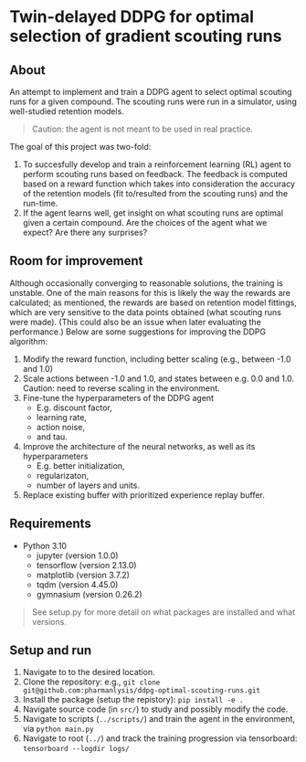 # Twin-delayed DDPG for optimal selection of gradient scouting runs

## About
An attempt to implement and train a DDPG agent to select optimal scouting runs for a given compound. The scouting runs were run in a simulator, using well-studied retention models. 

> Caution: the agent is not meant to be used in real practice. 

The goal of this project was two-fold:

1. To succesfully develop and train a reinforcement learning (RL) agent to perform scouting runs based on feedback. The feedback is computed based on a reward function which takes into consideration the accuracy of the retention models (fit to/resulted from the scouting runs) and the run-time.
2. If the agent learns well, get insight on what scouting runs are optimal given a certain compound. Are the choices of the agent what we expect? Are there any surprises?

## Room for improvement
Although occasionally converging to reasonable solutions, the training is unstable. One of the main reasons for this is likely the way the rewards are calculated; as mentioned, the rewards are based on retention model fittings, which are very sensitive to the data points obtained (what scouting runs were made). (This could also be an issue when later evaluating the performance.) Below are some suggestions for improving the DDPG algorithm:

1. Modify the reward function, including better scaling (e.g., between -1.0 and 1.0)
2. Scale actions between -1.0 and 1.0, and states between e.g. 0.0 and 1.0. Caution: need to reverse scaling in the environment.
3. Fine-tune the hyperparameters of the DDPG agent
    - E.g. discount factor,
    - learning rate,
    - action noise,
    - and tau.
4. Improve the architecture of the neural networks, as well as its hyperparameters
    - E.g. better initialization,
    - regularizaton,
    - number of layers and units.
5. Replace existing buffer with prioritized experience replay buffer.

## Requirements
* Python 3.10
    * jupyter (version 1.0.0)
    * tensorflow (version 2.13.0)
    * matplotlib (version 3.7.2)
    * tqdm (version 4.45.0)
    * gymnasium (version 0.26.2)
    
> See setup.py for more detail on what packages are installed and what versions.

## Setup and run
1. Navigate to to the desired location.
2. Clone the repository: e.g., `git clone git@github.com:pharmanlysis/ddpg-optimal-scouting-runs.git`
3. Install the package (setup the repistory): `pip install -e .`
4. Navigate source code (in `src/`) to study and possibly modify the code. 
5. Navigate to scripts (`../scripts/`) and train the agent in the environment, via `python main.py`
6. Navigate to root (`../`) and track the training progression via tensorboard: `tensorboard --logdir logs/`
